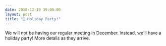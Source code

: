 ```yaml
---
date: 2018-12-19 19:00:00
layout: post
title: "🎉 Holiday Party!"
---
```


We will not be having our regular meeting in December. Instead, we'll have a holiday party! More details as they arrive.
